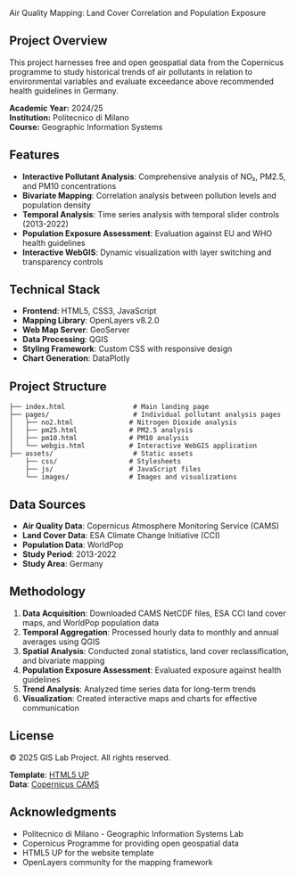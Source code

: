 Air Quality Mapping: Land Cover Correlation and Population Exposure

## Project Overview

This project harnesses free and open geospatial data from the Copernicus programme to study historical trends of air pollutants in relation to environmental variables and evaluate exceedance above recommended health guidelines in Germany.

**Academic Year:** 2024/25  
**Institution:** Politecnico di Milano  
**Course:** Geographic Information Systems 

## Features

- **Interactive Pollutant Analysis**: Comprehensive analysis of NO₂, PM2.5, and PM10 concentrations
- **Bivariate Mapping**: Correlation analysis between pollution levels and population density
- **Temporal Analysis**: Time series analysis with temporal slider controls (2013-2022)
- **Population Exposure Assessment**: Evaluation against EU and WHO health guidelines
- **Interactive WebGIS**: Dynamic visualization with layer switching and transparency controls

## Technical Stack

- **Frontend**: HTML5, CSS3, JavaScript
- **Mapping Library**: OpenLayers v8.2.0
- **Web Map Server**: GeoServer
- **Data Processing**: QGIS
- **Styling Framework**: Custom CSS with responsive design
- **Chart Generation**: DataPlotly

## Project Structure

```
├── index.html                 # Main landing page
├── pages/                     # Individual pollutant analysis pages
│   ├── no2.html              # Nitrogen Dioxide analysis
│   ├── pm25.html             # PM2.5 analysis
│   ├── pm10.html             # PM10 analysis
│   └── webgis.html           # Interactive WebGIS application
├── assets/                    # Static assets
    ├── css/                  # Stylesheets
    ├── js/                   # JavaScript files
    └── images/               # Images and visualizations

```
## Data Sources

- **Air Quality Data**: Copernicus Atmosphere Monitoring Service (CAMS)
- **Land Cover Data**: ESA Climate Change Initiative (CCI)
- **Population Data**: WorldPop
- **Study Period**: 2013-2022
- **Study Area**: Germany

## Methodology

1. **Data Acquisition**: Downloaded CAMS NetCDF files, ESA CCI land cover maps, and WorldPop population data
2. **Temporal Aggregation**: Processed hourly data to monthly and annual averages using QGIS
3. **Spatial Analysis**: Conducted zonal statistics, land cover reclassification, and bivariate mapping
4. **Population Exposure Assessment**: Evaluated exposure against health guidelines
5. **Trend Analysis**: Analyzed time series data for long-term trends
6. **Visualization**: Created interactive maps and charts for effective communication

## License

© 2025 GIS Lab Project. All rights reserved.

**Template**: [HTML5 UP](http://html5up.net)  
**Data**: [Copernicus CAMS](https://atmosphere.copernicus.eu/)

## Acknowledgments

- Politecnico di Milano - Geographic Information Systems Lab
- Copernicus Programme for providing open geospatial data
- HTML5 UP for the website template
- OpenLayers community for the mapping framework


